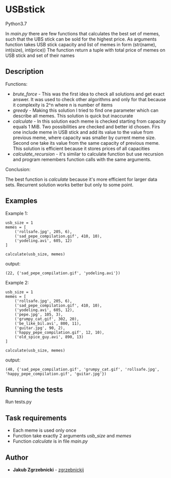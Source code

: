 # USBstick

Python3.7

In _main.py_ there are few functions that calculates the best set of memes, such that the UBS stick can be sold for the highest price.
As arguments function takes USB stick capacity and list of memes in form (str(name), int(size), int(price))
The function return a tuple with total price of memes on USB stick and set of their names

## Description
Functions:

* _brute_force_ - This was the first idea to check all solutions and get exact answer.
It was used to check other algorithms and only for that because it complexity is 2^n where n is number of items
* _greedy_ - Making this solution I tried to find one parameter which can describe all memes.
This solution is quick but inaccurate 
* _calculate_ - In this solution each meme is checked starting from capacity equals 1 MiB.
Two possibilities are checked and better id chosen. Firs one include meme in USB stick and add its value to the value from previous meme, where capacity was smaller by current meme size.
Second one take its value from the same capacity of previous meme. This solution is efficient because it stores prices of all capacities 
* _calculate_recursion_ - it's similar to calculate function but use recursion and program remembers function calls with the same arguments.

Conclusion:

The best function is _calculate_ because it's more efficient for larger data sets.
Recurrent solution works better but only to some point.


## Examples

Example 1:
```
usb_size = 1
memes = [
    ('rollsafe.jpg', 205, 6),
    ('sad_pepe_compilation.gif', 410, 10),
    ('yodeling.avi', 605, 12)
]

calculate(usb_size, memes)
```
output:
```
(22, {'sad_pepe_compilation.gif', 'yodeling.avi'})
```

Example 2:
```
usb_size = 1
memes = [
    ('rollsafe.jpg', 205, 6),
    ('sad_pepe_compilation.gif', 410, 10),
    ('yodeling.avi', 605, 12),
    ('pepe.jpg', 105, 3),
    ('grumpy_cat.gif', 302, 20),
    ('be_like_bil.avi', 800, 11),
    ('guitar.jpg', 90, 2),
    ('happy_pepe_compilation.gif', 12, 10),
    ('old_spice_guy.avi', 890, 13)
]

calculate(usb_size, memes)
```
output:
```
(48, {'sad_pepe_compilation.gif', 'grumpy_cat.gif', 'rollsafe.jpg', 'happy_pepe_compilation.gif', 'guitar.jpg'})
```

## Running the tests

Run tests.py

## Task requirements

* Each meme is used only once
* Function take exactly 2 arguments _usb_size_ and _memes_
* Function _calculate_ is in file _main.py_

## Author

* **Jakub Zgrzebnicki** - [zgrzebnickij](https://github.com/zgrzebnickij)

